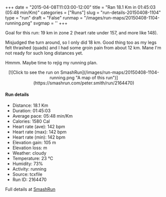 +++
date = "2015-04-08T11:03:00-12:00"
title = "Ran 18.1 Km in 01:45:03 (05:48 min/Km)"
categories = ["Runs"]
slug = "run-details-20150408-1104"
type = "run"
draft = "False"
runmap = "/images/run-maps/20150408-1104-running.png"
svgmap = '<polyline points="0 55, 0 57, 1 57, 4 54, 6 52, 10 50, 13 51, 15 49, 16 48, 17 48, 18 48, 23 48, 24 48, 26 49, 32 53, 34 54, 36 55, 39 55, 41 54, 46 53, 48 52, 52 53, 54 53, 56 52, 58 50, 57 48, 57 45, 63 46, 65 45, 66 44, 69 45, 70 46, 71 48, 74 48, 78 49, 80 47, 87 50, 91 52, 94 52, 98 51, 100 51, 98 51, 94 52, 89 51, 80 47, 78 49, 75 49, 75 48, 75 48, 71 46, 69 45, 66 44, 65 45, 63 46, 57 45, 57 46, 57 48, 58 50, 57 52, 54 53, 52 52, 48 52, 46 53, 43 54, 39 55, 36 55, 32 53, 26 49, 24 48, 18 48, 16 48, 15 50, 13 51, 11 50, 9 50, 6 52, 4 54">'
+++

Goal for this run: 19 km in zone 2 (heart rate under 157, and more like 148). 

Misjudged the turn around, so I only did 18 km. Good thing too as my legs felt thrashed (quads) and I had some groin pain from about 12 km. Mane I'm not ready for such long distances yet.  

Hmmm. Maybe time to rejig my running plan.



<!--more-->

<center>
[![Click to see the run on SmashRun](/images/run-maps/20150408-1104-running.png "A map of this run")](https://smashrun.com/peter.smith/run/2164470)
</center>

#### Run details

* Distance: 18.1 Km
* Duration: 01:45:03
* Average pace: 05:48 min/Km
* Calories: 1580 Cal
* Heart rate (ave): 142 bpm
* Heart rate (max): 142 bpm
* Heart rate (min): 142 bpm
* Elevation gain: 105 m
* Elevation loss:  m
* Weather: cloudy
* Temperature: 23 &deg;C
* Humidity: 73%
* Activity: running
* Source: tcxfile
* Run ID: 2164470

Full details at [SmashRun](https://smashrun.com/peter.smith/run/2164470)